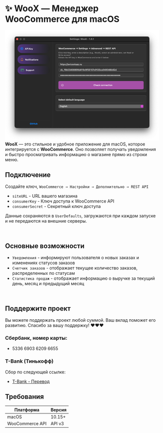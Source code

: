 # ✨ WooX — Менеджер WooCommerce для macOS
![WooX Logo](WooX.png)  
**WooX** — это стильное и удобное приложение для macOS, которое интегрируется с **WooCommerce**. Оно позволяет получать уведомления и быстро просматривать информацию о магазине прямо из строки меню.  

## Подключение
Создайте ключ, `WooCommerce → Настройки → Дополнительно → REST API`
- `siteURL` - URL вашего магазина
- `consumerKey` - Ключ доступа к WooCommerce API
- `consumerSecret` - Секретный ключ доступа

Данные сохраняются в `UserDefaults`, загружаются при каждом запуске и не передаются на внешние серверы.

<br>

##  Основные возможности
- `Уведомления` - информируют пользователя о новых заказах и изменениях статусов заказов
- `Счетчик заказов` - отображает текущее количество заказов, распределенных по статусам
- `Статистика продаж` - отображает информацию о выручке за текущий день, месяц и предыдущий месяц

<br>

## Поддержите проект
Вы можете поддержать проект любой суммой. Ваш вклад поможет его развитию. Спасибо за вашу поддержку! ❤️❤️❤️

### Сбербанк, номер карты:
- 5336 6903 6209 6655

### T-Bank (Тинькофф)
Сбор по следующей ссылке:
- [T-Bank - Перевод](https://www.tbank.ru/cf/2d1nBj1Jmlw)

## Требования

| Платформа | Версия |
|-----------|--------|
| macOS | 10.15+  |
| WooCommerce API | API v3 |
